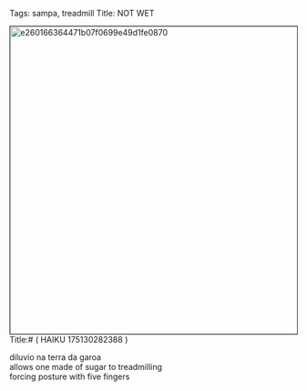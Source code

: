 Tags: sampa, treadmill
Title: NOT WET
  
<p><img src="https://objects.hbvu.su/blotpix/2013/01/08.jpeg" width=540 height=540 alt="e260166364471b07f0699e49d1fe0870" border=1>
Title:# ( HAIKU 175130282388 )  
  
diluvio na terra da garoa  
allows one made of sugar to treadmilling  
forcing posture with five fingers  
